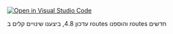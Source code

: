 [![Open in Visual Studio Code](https://classroom.github.com/assets/open-in-vscode-c66648af7eb3fe8bc4f294546bfd86ef473780cde1dea487d3c4ff354943c9ae.svg)](https://classroom.github.com/online_ide?assignment_repo_id=7949598&assignment_repo_type=AssignmentRepo)

עדכון 4.8, ביצענו שינויים קלים ב routes והוספנו routes חדשים

